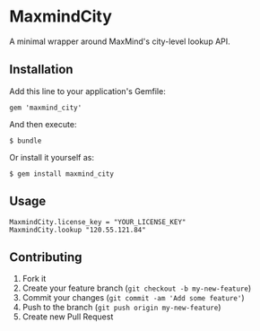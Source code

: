 # MaxmindCity

A minimal wrapper around MaxMind's city-level lookup API.

## Installation

Add this line to your application's Gemfile:

    gem 'maxmind_city'

And then execute:

    $ bundle

Or install it yourself as:

    $ gem install maxmind_city

## Usage

    MaxmindCity.license_key = "YOUR_LICENSE_KEY"
    MaxmindCity.lookup "120.55.121.84"

## Contributing

1. Fork it
2. Create your feature branch (`git checkout -b my-new-feature`)
3. Commit your changes (`git commit -am 'Add some feature'`)
4. Push to the branch (`git push origin my-new-feature`)
5. Create new Pull Request
